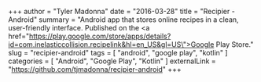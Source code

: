 +++
author = "Tyler Madonna"
date = "2016-03-28"
title = "Recipier - Android"
summary = "Android app that stores online recipes in a clean, user-friendly interface. Published on the <a href=\"https://play.google.com/store/apps/details?id=com.inelasticcollision.recipelink&hl=en_US&gl=US\">Google Play Store</a>."
slug = "recipier-android"
tags = [
    "android",
    "google play",
    "kotlin"
]
categories = [
    "Android",
    "Google Play",
    "Kotlin"
]
externalLink = "https://github.com/tjmadonna/recipier-android"
+++
